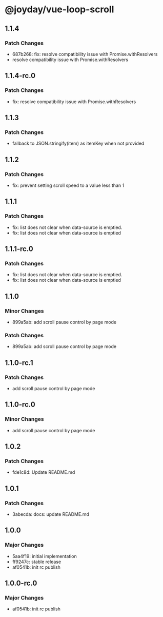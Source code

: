 # @joyday/vue-loop-scroll

## 1.1.4

### Patch Changes

- 687b268: fix: resolve compatibility issue with Promise.withResolvers
- resolve compatibility issue with Promise.withResolvers​

## 1.1.4-rc.0

### Patch Changes

- fix: resolve compatibility issue with Promise.withResolvers

## 1.1.3

### Patch Changes

- fallback to JSON.stringify(item) as itemKey when not provided

## 1.1.2

### Patch Changes

- fix: prevent setting scroll speed to a value less than 1

## 1.1.1

### Patch Changes

- fix: list does not clear when data-source is emptied.
- fix: list does not clear when data-source is emptied

## 1.1.1-rc.0

### Patch Changes

- fix: list does not clear when data-source is emptied.
- fix: list does not clear when data-source is emptied

## 1.1.0

### Minor Changes

- 899a5ab: add scroll pause control by page mode

### Patch Changes

- 899a5ab: add scroll pause control by page mode

## 1.1.0-rc.1

### Patch Changes

- add scroll pause control by page mode

## 1.1.0-rc.0

### Minor Changes

- add scroll pause control by page mode

## 1.0.2

### Patch Changes

- fde1c8d: Update README.md

## 1.0.1

### Patch Changes

- 3abecda: docs: update README.md

## 1.0.0

### Major Changes

- 5aa4f19: initial implementation
- ff9247c: stable release
- af0541b: init rc publish

## 1.0.0-rc.0

### Major Changes

- af0541b: init rc publish
